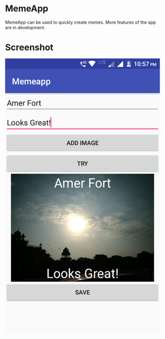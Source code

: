 # MemeApp
MemeApp can be used to quickly create memes. More features of the app are in development.

# Screenshot

![MemeApp](/screenshots/memeapp.png)